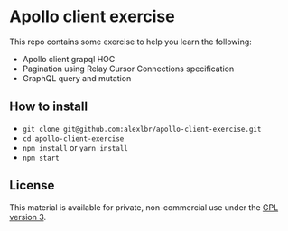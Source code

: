 Apollo client exercise
=========================

This repo contains some exercise to help you learn the following:

- Apollo client grapql HOC
- Pagination using Relay Cursor Connections specification
- GraphQL query and mutation

## How to install

- `git clone git@github.com:alexlbr/apollo-client-exercise.git`
- `cd apollo-client-exercise`
- `npm install` or `yarn install`
- `npm start`

## License

This material is available for private, non-commercial use under the [GPL version 3](http://www.gnu.org/licenses/gpl-3.0-standalone.html).
